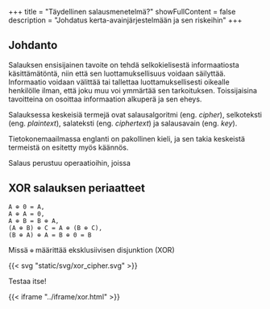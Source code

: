 +++
title = "Täydellinen salausmenetelmä?"
showFullContent = false 
description = "Johdatus kerta-avainjärjestelmään ja sen riskeihin"
+++

## Johdanto

Salauksen ensisijainen tavoite on tehdä selkokielisestä informaatiosta käsittämätöntä, niin että sen luottamuksellisuus voidaan säilyttää.
Informaatio voidaan välittää tai tallettaa luottamuksellisesti oikealle henkilölle ilman, että joku muu voi ymmärtää sen tarkoituksen.
Toissijaisina tavoitteina on osoittaa informaation alkuperä ja sen eheys.


Salauksessa keskeisiä termejä ovat salausalgoritmi (eng. *cipher*),  selkoteksti (eng. *plaintext*), salateksti (eng. *ciphertext*) ja salausavain (eng. *key*). 

Tietokonemaailmassa englanti on pakollinen kieli, ja sen takia keskeistä termeistä on esitetty myös käännös.

Salaus perustuu operaatioihin, joissa 




## XOR salauksen periaatteet


```
A ⊕ 0 = A,
A ⊕ A = 0,
A ⊕ B = B ⊕ A,
(A ⊕ B) ⊕ C = A ⊕ (B ⊕ C),
(B ⊕ A) ⊕ A = B ⊕ 0 = B
```
Missä `⊕` määrittää eksklusiivisen disjunktion (XOR)

{{< svg "static/svg/xor_cipher.svg" >}}

Testaa itse!

{{< iframe "../iframe/xor.html" >}}